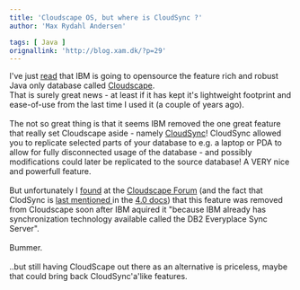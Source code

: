 ```yaml
---
title: 'Cloudscape OS, but where is CloudSync ?'
author: 'Max Rydahl Andersen'

tags: [ Java ]
orignallink: 'http://blog.xam.dk/?p=29'
---
```

<div><p>I've just <a href="http://www.blueskyonmars.com/archives/2004/07/31/ibm_to_open_source_cloudscape_database.html">read</a> that IBM is going to opensource the feature rich and robust Java only database called <a href="http://www-306.ibm.com/software/data/cloudscape/">Cloudscape</a>.<br>
That is surely great news - at least if it has kept it's lightweight footprint and ease-of-use from the last time I used it (a couple of years ago).<br><br>
The not so great thing is that it seems IBM removed the one great feature that really set Cloudscape aside - namely <a href="http://www.google.com/search?q=cloudsync&amp;sourceid=opera&amp;num=0&amp;ie=utf-8&amp;oe=utf-8">CloudSync</a>! CloudSync allowed you to replicate selected parts of your database to e.g. a laptop or PDA to allow for fully disconnected usage of the database - and possibly modifications could later be replicated to the source database! A VERY nice and powerfull feature.<br><br>
But unfortunately I <a href="http://63.209.20.13/cgi-bin/db2www/cloudscapeforum.d2w/main?PRDID=2&amp;CATID=&amp;FLD=message.message&amp;KW=cloudsync">found</a> at the <a href="http://63.209.20.13/cgi-bin/www2/cloudscapeforum.d2w/main">Cloudscape Forum</a> (and the fact that ClodSync is <a href="http://publibfi.boulder.ibm.com/epubs/html/cloud40/doc/pdf/lsa.pdf">last mentioned </a>in the <a href="http://www-306.ibm.com/software/data/cloudscape/pubs/collateral.html">4.0 docs</a>) that this feature was removed from Cloudscape soon after IBM aquired it "because IBM already has <br>
synchronization technology available called the DB2 Everyplace Sync Server".<br><br>
Bummer.<br><br>
..but still having CloudScape out there as an alternative is priceless, maybe that could bring back CloudSync'a'like features.</p></div>
